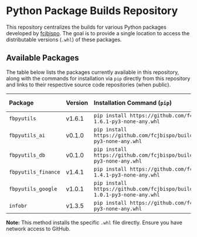 # Python Package Builds Repository

This repository centralizes the builds for various Python packages developed by [fcjbispo](https://github.com/fcjbispo). The goal is to provide a single location to access the distributable versions (`.whl`) of these packages.

## Available Packages

The table below lists the packages currently available in this repository, along with the commands for installation via `pip` directly from this repository and links to their respective source code repositories (when public).

| Package             | Version | Installation Command (`pip`)                                                                                                                            | Source Repository (GitHub)                                                  |
| :------------------ |:------- | :------------------------------------------------------------------------------------------------------------------------------------------------------ | :-------------------------------------------------------------------------- |
| `fbpyutils`         |  v1.6.1 | `pip install https://github.com/fcjbispo/builds/blob/0f0ada5c3b52b40c60ed4fc4b4197e0c01c6b480/fbpyutils/fbpyutils-1.6.1-py3-none-any.whl`               | [fcjbispo/fbpyutils](https://github.com/fcjbispo/fbpyutils)                 |
| `fbpyutils_ai`      |  v0.1.0 | `pip install https://github.com/fcjbispo/builds/blob/0f0ada5c3b52b40c60ed4fc4b4197e0c01c6b480/fbpyutils_ai/fbpyutils_ai-0.1.0-py3-none-any.whl`         | [fcjbispo/fbpyutils_ai](https://github.com/fcjbispo/fbpyutils_ai)           |
| `fbpyutils_db`      |  v0.1.0 | `pip install https://github.com/fcjbispo/builds/blob/0f0ada5c3b52b40c60ed4fc4b4197e0c01c6b480/fbpyutils_db/fbpyutils_db-0.1.0-py3-none-any.whl`         | [fcjbispo/fbpyutils_db](https://github.com/fcjbispo/fbpyutils_db)           |
| `fbpyutils_finance` |  v1.4.1 | `pip install https://github.com/fcjbispo/builds/blob/0f0ada5c3b52b40c60ed4fc4b4197e0c01c6b480/fbpyutils_finance-1.4.1-py3-none-any.whl`                 | [fcjbispo/fbpyutils_finance](https://github.com/fcjbispo/fbpyutils_finance) |
| `fbpyutils_google`  |  v1.0.1 | `pip install https://github.com/fcjbispo/builds/blob/0f0ada5c3b52b40c60ed4fc4b4197e0c01c6b480/fbpyutils_google/fbpyutils_google-1.0.1-py3-none-any.whl `| `Unavailable (private)`                                                     |
| `infobr`            |  v1.3.5 | `pip install https://github.com/fcjbispo/builds/blob/0f0ada5c3b52b40c60ed4fc4b4197e0c01c6b480/infobr/infobr-1.3.5-py3-none-any.whl`                     | `Unavailable (private)`                                                     |

**Note:** This method installs the specific `.whl` file directly. Ensure you have network access to GitHub.
